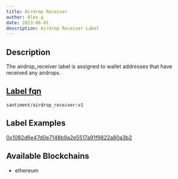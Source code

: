 ```yaml
---
title: Airdrop Receiver 
author: Alex.g
date: 2023-06-01
description: Airdrop Receiver Label
---
```


## Description

The airdrop_receiver label is assigned to wallet addresses that have received any airdrops.

## [Label fqn](/labels/label-fqn)

`santiment/airdrop_receiver:v1`

## Label Examples

[0x1082d6e47d0e7148b9a2e5517a91f9822a80a3b2](https://etherscan.io/address/0x1082d6e47d0e7148b9a2e5517a91f9822a80a3b2)

## Available Blockchains

* ethereum
